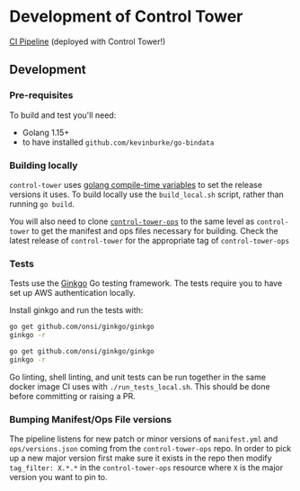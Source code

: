 # Development of Control Tower

[CI Pipeline](https://ci.engineerbetter.com/teams/main/pipelines/control-tower) (deployed with Control Tower!)

## Development

### Pre-requisites

To build and test you'll need:

- Golang 1.15+
- to have installed `github.com/kevinburke/go-bindata`

### Building locally

`control-tower` uses [golang compile-time variables](https://github.com/golang/go/wiki/GcToolchainTricks#including-build-information-in-the-executable) to set the release versions it uses. To build locally use the `build_local.sh` script, rather than running `go build`.

You will also need to clone [`control-tower-ops`](https://github.com/EngineerBetter/control-tower-ops) to the same level as `control-tower` to get the manifest and ops files necessary for building. Check the latest release of `control-tower` for the appropriate tag of `control-tower-ops`

### Tests

Tests use the [Ginkgo](https://onsi.github.io/ginkgo/) Go testing framework. The tests require you to have set up AWS authentication locally.

Install ginkgo and run the tests with:

```sh
go get github.com/onsi/ginkgo/ginkgo
ginkgo -r
```

```sh
go get github.com/onsi/ginkgo/ginkgo
ginkgo -r
```

Go linting, shell linting, and unit tests can be run together in the same docker image CI uses with `./run_tests_local.sh`. This should be done before committing or raising a PR.

### Bumping Manifest/Ops File versions

The pipeline listens for new patch or minor versions of `manifest.yml` and `ops/versions.json` coming from the `control-tower-ops` repo. In order to pick up a new major version first make sure it exists in the repo then modify `tag_filter: X.*.*` in the `control-tower-ops` resource where `X` is the major version you want to pin to.
